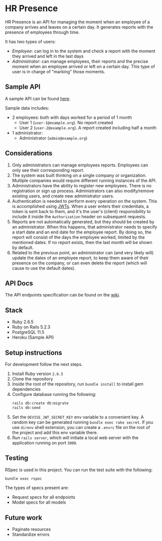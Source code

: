 # HR Presence

HR Presence is an API for managing the moment when an employee of a company arrives and leaves on a certain day. It generates reports with the presence of employees through time.

It has two types of users:
- *Employee*: can log in to the system and check a report with the moment they arrived and left in the last days
- *Administrator*: can manage employees, their reports and the precise moment when an employee arrived or left on a certain day. This type of user is in charge of "marking" those moments.

## Sample API

A sample API can be found [here](http://sivicencio.com).

Sample data includes:
- 2 employees: both with days worked for a period of 1 month
	- User 1 (`user-1@example.org`). No report created
	- User 2 (`user-2@example.org`). A report created including half a month
- 1 administrator:
	- Administrator (`admin@example.org`)

## Considerations

 1. Only administrators can manage employees reports. Employees can only see their corresponding report.
 2. The system was built thinking on a single company or organization. Multiple companies would require different running instances of the API.
 3. Administrators have the ability to register new employees. There is no registration or sign up process. Administrators can also modify/remove existing users, and create new administrator users.
 4. Authentication is needed to perform every operation on the system. This is accomplished using [JWTs](https://jwt.io/). When a user enters their credentials, a token is sent back to them, and it's the user's (client) responsibility to include it inside the `Authorization` header on subsequent requests.
 5. Reports are not automatically generated, but they should be created by an administrator. When this happens, that administrator needs to specify a start date and an end date for the employee report. By doing so, the report will consist of the days the employee worked, limited by the mentioned dates. If no report exists, then the last month will be shown by default.
 6. Related to the previous point, an administrator can (and very likely will) update the dates of an employee report, to keep them aware of their presence on the company, or can even delete the report (which will cause to use the default dates).


## API Docs

The API endpoints specification can be found on the [wiki](https://github.com/sivicencio/hr-presence/wiki).

## Stack

- Ruby 2.6.5
- Ruby on Rails 5.2.3
- PostgreSQL 11.5
- Heroku (Sample API)



## Setup instructions

For development follow the next steps.

1. Install Ruby version `2.6.5`
2. Clone the repository
3. Inside the root of the repository, run `bundle install` to install gem dependencies
4. Configure database running the following:
	```bash
	rails db:create db:migrate
	rails db:seed
	```
5. Set the `DEVISE_JWT_SECRET_KEY` env variable to a convenient key. A random key can be generated running `bundle exec rake secret`. If you use `direnv` shell extension, you can create a `.envrc` file on the root of the project and add this env variable there.
6. Run `rails server`, which will initiate a local web server with the application running on port `3000`.

## Testing

RSpec is used in this project. You can run the test suite with the following:

```bash
bundle exec rspec
```
The types of specs present are:
- Request specs for all endpoints
- Model specs for all models

## Future work

- Paginate resources
- Standardize errors
